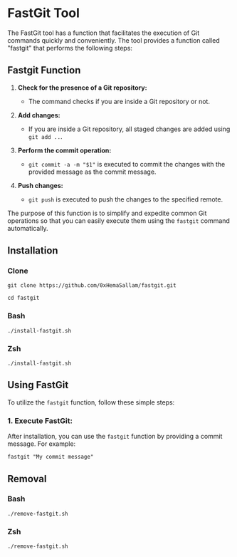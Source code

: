 # FastGit Tool

The FastGit tool has a function that facilitates the execution of Git commands quickly and conveniently. The tool provides a function called "fastgit" that performs the following steps:

## Fastgit Function

1. **Check for the presence of a Git repository:**
   - The command checks if you are inside a Git repository or not.

2. **Add changes:**
   - If you are inside a Git repository, all staged changes are added using `git add ..`.

3. **Perform the commit operation:**
   - `git commit -a -m "$1"` is executed to commit the changes with the provided message as the commit message.

4. **Push changes:**
   - `git push` is executed to push the changes to the specified remote.

The purpose of this function is to simplify and expedite common Git operations so that you can easily execute them using the `fastgit` command automatically.

<body>

  <h2>Installation</h2>

  <h3>Clone</h3>
  <pre><code>git clone https://github.com/0xHemaSallam/fastgit.git</code></pre>
  <pre><code>cd fastgit</code></pre>

  <h3>Bash</h3>
  <pre><code>./install-fastgit.sh</code></pre>

  <h3>Zsh</h3>
  <pre><code>./install-fastgit.sh</code></pre>

  <h2>Using FastGit</h2>

  <p>To utilize the <code>fastgit</code> function, follow these simple steps:</p>

  <h3>1. Execute FastGit:</h3>

  <p>After installation, you can use the <code>fastgit</code> function by providing a commit message. For example:</p>

  <pre><code>fastgit "My commit message"</code></pre>

  <h2>Removal</h2>

  <h3>Bash</h3>
  <pre><code>./remove-fastgit.sh</code></pre>

  <h3>Zsh</h3>
  <pre><code>./remove-fastgit.sh</code></pre>

</body>

